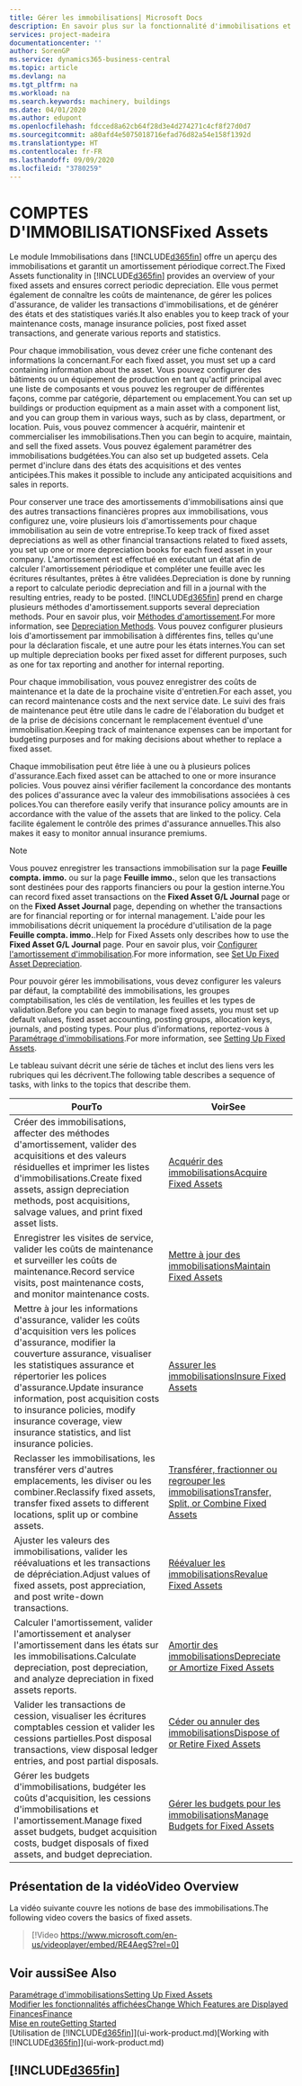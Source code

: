```yaml
---
title: Gérer les immobilisations| Microsoft Docs
description: En savoir plus sur la fonctionnalité d'immobilisations et afficher un aperçu de l'utilisation des immobilisations.
services: project-madeira
documentationcenter: ''
author: SorenGP
ms.service: dynamics365-business-central
ms.topic: article
ms.devlang: na
ms.tgt_pltfrm: na
ms.workload: na
ms.search.keywords: machinery, buildings
ms.date: 04/01/2020
ms.author: edupont
ms.openlocfilehash: fdcced8a62cb64f28d3e4d274271c4cf8f27d0d7
ms.sourcegitcommit: a80afd4e5075018716efad76d82a54e158f1392d
ms.translationtype: HT
ms.contentlocale: fr-FR
ms.lasthandoff: 09/09/2020
ms.locfileid: "3780259"
---
```

# <a name="fixed-assets"></a><span data-ttu-id="fe9e7-103">COMPTES D'IMMOBILISATIONS</span><span class="sxs-lookup"><span data-stu-id="fe9e7-103">Fixed Assets</span></span>
<span data-ttu-id="fe9e7-104">Le module Immobilisations dans [!INCLUDE[d365fin](includes/d365fin_md.md)] offre un aperçu des immobilisations et garantit un amortissement périodique correct.</span><span class="sxs-lookup"><span data-stu-id="fe9e7-104">The Fixed Assets functionality in [!INCLUDE[d365fin](includes/d365fin_md.md)] provides an overview of your fixed assets and ensures correct periodic depreciation.</span></span> <span data-ttu-id="fe9e7-105">Elle vous permet également de connaître les coûts de maintenance, de gérer les polices d'assurance, de valider les transactions d'immobilisations, et de générer des états et des statistiques variés.</span><span class="sxs-lookup"><span data-stu-id="fe9e7-105">It also enables you to keep track of your maintenance costs, manage insurance policies, post fixed asset transactions, and generate various reports and statistics.</span></span>

<span data-ttu-id="fe9e7-106">Pour chaque immobilisation, vous devez créer une fiche contenant des informations la concernant.</span><span class="sxs-lookup"><span data-stu-id="fe9e7-106">For each fixed asset, you must set up a card containing information about the asset.</span></span> <span data-ttu-id="fe9e7-107">Vous pouvez configurer des bâtiments ou un équipement de production en tant qu'actif principal avec une liste de composants et vous pouvez les regrouper de différentes façons, comme par catégorie, département ou emplacement.</span><span class="sxs-lookup"><span data-stu-id="fe9e7-107">You can set up buildings or production equipment as a main asset with a component list, and you can group them in various ways, such as by class, department, or location.</span></span> <span data-ttu-id="fe9e7-108">Puis, vous pouvez commencer à acquérir, maintenir et commercialiser les immobilisations.</span><span class="sxs-lookup"><span data-stu-id="fe9e7-108">Then you can begin to acquire, maintain, and sell the fixed assets.</span></span> <span data-ttu-id="fe9e7-109">Vous pouvez également paramétrer des immobilisations budgétées.</span><span class="sxs-lookup"><span data-stu-id="fe9e7-109">You can also set up budgeted assets.</span></span> <span data-ttu-id="fe9e7-110">Cela permet d'inclure dans des états des acquisitions et des ventes anticipées.</span><span class="sxs-lookup"><span data-stu-id="fe9e7-110">This makes it possible to include any anticipated acquisitions and sales in reports.</span></span>

<span data-ttu-id="fe9e7-111">Pour conserver une trace des amortissements d'immobilisations ainsi que des autres transactions financières propres aux immobilisations, vous configurez une, voire plusieurs lois d'amortissements pour chaque immobilisation au sein de votre entreprise.</span><span class="sxs-lookup"><span data-stu-id="fe9e7-111">To keep track of fixed asset depreciations as well as other financial transactions related to fixed assets, you set up one or more depreciation books for each fixed asset in your company.</span></span> <span data-ttu-id="fe9e7-112">L'amortissement est effectué en exécutant un état afin de calculer l'amortissement périodique et compléter une feuille avec les écritures résultantes, prêtes à être validées.</span><span class="sxs-lookup"><span data-stu-id="fe9e7-112">Depreciation is done by running a report to calculate periodic depreciation and fill in a journal with the resulting entries, ready to be posted.</span></span> [!INCLUDE[d365fin](includes/d365fin_md.md)] <span data-ttu-id="fe9e7-113">prend en charge plusieurs méthodes d'amortissement.</span><span class="sxs-lookup"><span data-stu-id="fe9e7-113">supports several depreciation methods.</span></span> <span data-ttu-id="fe9e7-114">Pour en savoir plus, voir [Méthodes d'amortissement](fa-depreciation-methods.md).</span><span class="sxs-lookup"><span data-stu-id="fe9e7-114">For more information, see [Depreciation Methods](fa-depreciation-methods.md).</span></span> <span data-ttu-id="fe9e7-115">Vous pouvez configurer plusieurs lois d'amortissement par immobilisation à différentes fins, telles qu'une pour la déclaration fiscale, et une autre pour les états internes.</span><span class="sxs-lookup"><span data-stu-id="fe9e7-115">You can set up multiple depreciation books per fixed asset for different purposes, such as one for tax reporting and another for internal reporting.</span></span>

<span data-ttu-id="fe9e7-116">Pour chaque immobilisation, vous pouvez enregistrer des coûts de maintenance et la date de la prochaine visite d'entretien.</span><span class="sxs-lookup"><span data-stu-id="fe9e7-116">For each asset, you can record maintenance costs and the next service date.</span></span> <span data-ttu-id="fe9e7-117">Le suivi des frais de maintenance peut être utile dans le cadre de l'élaboration du budget et de la prise de décisions concernant le remplacement éventuel d'une immobilisation.</span><span class="sxs-lookup"><span data-stu-id="fe9e7-117">Keeping track of maintenance expenses can be important for budgeting purposes and for making decisions about whether to replace a fixed asset.</span></span>

<span data-ttu-id="fe9e7-118">Chaque immobilisation peut être liée à une ou à plusieurs polices d'assurance.</span><span class="sxs-lookup"><span data-stu-id="fe9e7-118">Each fixed asset can be attached to one or more insurance policies.</span></span> <span data-ttu-id="fe9e7-119">Vous pouvez ainsi vérifier facilement la concordance des montants des polices d'assurance avec la valeur des immobilisations associées à ces polices.</span><span class="sxs-lookup"><span data-stu-id="fe9e7-119">You can therefore easily verify that insurance policy amounts are in accordance with the value of the assets that are linked to the policy.</span></span> <span data-ttu-id="fe9e7-120">Cela facilite également le contrôle des primes d'assurance annuelles.</span><span class="sxs-lookup"><span data-stu-id="fe9e7-120">This also makes it easy to monitor annual insurance premiums.</span></span>

> [!NOTE]  
>   <span data-ttu-id="fe9e7-121">Vous pouvez enregistrer les transactions immobilisation sur la page **Feuille compta. immo.** ou sur la page **Feuille immo.**, selon que les transactions sont destinées pour des rapports financiers ou pour la gestion interne.</span><span class="sxs-lookup"><span data-stu-id="fe9e7-121">You can record fixed asset transactions on the **Fixed Asset G/L Journal** page or on the **Fixed Asset Journal** page, depending on whether the transactions are for financial reporting or for internal management.</span></span> <span data-ttu-id="fe9e7-122">L'aide pour les immobilisations décrit uniquement la procédure d'utilisation de la page **Feuille compta. immo.**.</span><span class="sxs-lookup"><span data-stu-id="fe9e7-122">Help for Fixed Assets only describes how to use the **Fixed Asset G/L Journal** page.</span></span> <span data-ttu-id="fe9e7-123">Pour en savoir plus, voir [Configurer l'amortissement d'immobilisation](fa-how-setup-depreciation.md).</span><span class="sxs-lookup"><span data-stu-id="fe9e7-123">For more information, see [Set Up Fixed Asset Depreciation](fa-how-setup-depreciation.md).</span></span>

<span data-ttu-id="fe9e7-124">Pour pouvoir gérer les immobilisations, vous devez configurer les valeurs par défaut, la comptabilité des immobilisations, les groupes comptabilisation, les clés de ventilation, les feuilles et les types de validation.</span><span class="sxs-lookup"><span data-stu-id="fe9e7-124">Before you can begin to manage fixed assets, you must set up default values, fixed asset accounting, posting groups, allocation keys, journals, and posting types.</span></span> <span data-ttu-id="fe9e7-125">Pour plus d'informations, reportez-vous à [Paramétrage d'immobilisations](fa-setup.md).</span><span class="sxs-lookup"><span data-stu-id="fe9e7-125">For more information, see [Setting Up Fixed Assets](fa-setup.md).</span></span>

<span data-ttu-id="fe9e7-126">Le tableau suivant décrit une série de tâches et inclut des liens vers les rubriques qui les décrivent.</span><span class="sxs-lookup"><span data-stu-id="fe9e7-126">The following table describes a sequence of tasks, with links to the topics that describe them.</span></span>

| <span data-ttu-id="fe9e7-127">Pour</span><span class="sxs-lookup"><span data-stu-id="fe9e7-127">To</span></span> | <span data-ttu-id="fe9e7-128">Voir</span><span class="sxs-lookup"><span data-stu-id="fe9e7-128">See</span></span> |
| --- | --- |
| <span data-ttu-id="fe9e7-129">Créer des immobilisations, affecter des méthodes d'amortissement, valider des acquisitions et des valeurs résiduelles et imprimer les listes d'immobilisations.</span><span class="sxs-lookup"><span data-stu-id="fe9e7-129">Create fixed assets, assign depreciation methods, post acquisitions, salvage values, and print fixed asset lists.</span></span> |[<span data-ttu-id="fe9e7-130">Acquérir des immobilisations</span><span class="sxs-lookup"><span data-stu-id="fe9e7-130">Acquire Fixed Assets</span></span>](fa-how-acquire.md) |
| <span data-ttu-id="fe9e7-131">Enregistrer les visites de service, valider les coûts de maintenance et surveiller les coûts de maintenance.</span><span class="sxs-lookup"><span data-stu-id="fe9e7-131">Record service visits, post maintenance costs, and monitor maintenance costs.</span></span> |[<span data-ttu-id="fe9e7-132">Mettre à jour des immobilisations</span><span class="sxs-lookup"><span data-stu-id="fe9e7-132">Maintain Fixed Assets</span></span>](fa-how-maintain.md) |
| <span data-ttu-id="fe9e7-133">Mettre à jour les informations d'assurance, valider les coûts d'acquisition vers les polices d'assurance, modifier la couverture assurance, visualiser les statistiques assurance et répertorier les polices d'assurance.</span><span class="sxs-lookup"><span data-stu-id="fe9e7-133">Update insurance information, post acquisition costs to insurance policies, modify insurance coverage, view insurance statistics, and list insurance policies.</span></span> |[<span data-ttu-id="fe9e7-134">Assurer les immobilisations</span><span class="sxs-lookup"><span data-stu-id="fe9e7-134">Insure Fixed Assets</span></span>](fa-how-insure.md) |
| <span data-ttu-id="fe9e7-135">Reclasser les immobilisations, les transférer vers d'autres emplacements, les diviser ou les combiner.</span><span class="sxs-lookup"><span data-stu-id="fe9e7-135">Reclassify fixed assets, transfer fixed assets to different locations, split up or combine assets.</span></span> |[<span data-ttu-id="fe9e7-136">Transférer, fractionner ou regrouper les immobilisations</span><span class="sxs-lookup"><span data-stu-id="fe9e7-136">Transfer, Split, or Combine Fixed Assets</span></span>](fa-how-trans-split-combine.md) |
| <span data-ttu-id="fe9e7-137">Ajuster les valeurs des immobilisations, valider les réévaluations et les transactions de dépréciation.</span><span class="sxs-lookup"><span data-stu-id="fe9e7-137">Adjust values of fixed assets, post appreciation, and post write-down transactions.</span></span> |[<span data-ttu-id="fe9e7-138">Réévaluer les immobilisations</span><span class="sxs-lookup"><span data-stu-id="fe9e7-138">Revalue Fixed Assets</span></span>](fa-how-revalue.md) |
| <span data-ttu-id="fe9e7-139">Calculer l'amortissement, valider l'amortissement et analyser l'amortissement dans les états sur les immobilisations.</span><span class="sxs-lookup"><span data-stu-id="fe9e7-139">Calculate depreciation, post depreciation, and  analyze depreciation in fixed assets reports.</span></span> |[<span data-ttu-id="fe9e7-140">Amortir des immobilisations</span><span class="sxs-lookup"><span data-stu-id="fe9e7-140">Depreciate or Amortize Fixed Assets</span></span>](fa-how-depreciate-amortize.md) |
| <span data-ttu-id="fe9e7-141">Valider les transactions de cession, visualiser les écritures comptables cession et valider les cessions partielles.</span><span class="sxs-lookup"><span data-stu-id="fe9e7-141">Post disposal transactions, view disposal ledger entries, and post partial disposals.</span></span> |[<span data-ttu-id="fe9e7-142">Céder ou annuler des immobilisations</span><span class="sxs-lookup"><span data-stu-id="fe9e7-142">Dispose of or Retire Fixed Assets</span></span>](fa-how-dispose-retire.md) |
| <span data-ttu-id="fe9e7-143">Gérer les budgets d'immobilisations, budgéter les coûts d'acquisition, les cessions d'immobilisations et l'amortissement.</span><span class="sxs-lookup"><span data-stu-id="fe9e7-143">Manage fixed asset budgets, budget acquisition costs, budget disposals of fixed assets, and budget depreciation.</span></span> |[<span data-ttu-id="fe9e7-144">Gérer les budgets pour les immobilisations</span><span class="sxs-lookup"><span data-stu-id="fe9e7-144">Manage Budgets for Fixed Assets</span></span>](fa-how-manage-budgets.md) |

## <a name="video-overview"></a><span data-ttu-id="fe9e7-145">Présentation de la vidéo</span><span class="sxs-lookup"><span data-stu-id="fe9e7-145">Video Overview</span></span>
<span data-ttu-id="fe9e7-146">La vidéo suivante couvre les notions de base des immobilisations.</span><span class="sxs-lookup"><span data-stu-id="fe9e7-146">The following video covers the basics of fixed assets.</span></span>

> [!Video https://www.microsoft.com/en-us/videoplayer/embed/RE4AegS?rel=0]

## <a name="see-also"></a><span data-ttu-id="fe9e7-147">Voir aussi</span><span class="sxs-lookup"><span data-stu-id="fe9e7-147">See Also</span></span>
[<span data-ttu-id="fe9e7-148">Paramétrage d'immobilisations</span><span class="sxs-lookup"><span data-stu-id="fe9e7-148">Setting Up Fixed Assets</span></span>](fa-setup.md)  
[<span data-ttu-id="fe9e7-149">Modifier les fonctionnalités affichées</span><span class="sxs-lookup"><span data-stu-id="fe9e7-149">Change Which Features are Displayed</span></span>](ui-experiences.md)  
[<span data-ttu-id="fe9e7-150">Finances</span><span class="sxs-lookup"><span data-stu-id="fe9e7-150">Finance</span></span>](finance.md)  
[<span data-ttu-id="fe9e7-151">Mise en route</span><span class="sxs-lookup"><span data-stu-id="fe9e7-151">Getting Started</span></span>](product-get-started.md)  
<span data-ttu-id="fe9e7-152">[Utilisation de [!INCLUDE[d365fin](includes/d365fin_md.md)]](ui-work-product.md)</span><span class="sxs-lookup"><span data-stu-id="fe9e7-152">[Working with [!INCLUDE[d365fin](includes/d365fin_md.md)]](ui-work-product.md)</span></span>

## [!INCLUDE[d365fin](includes/free_trial_md.md)]  
 
